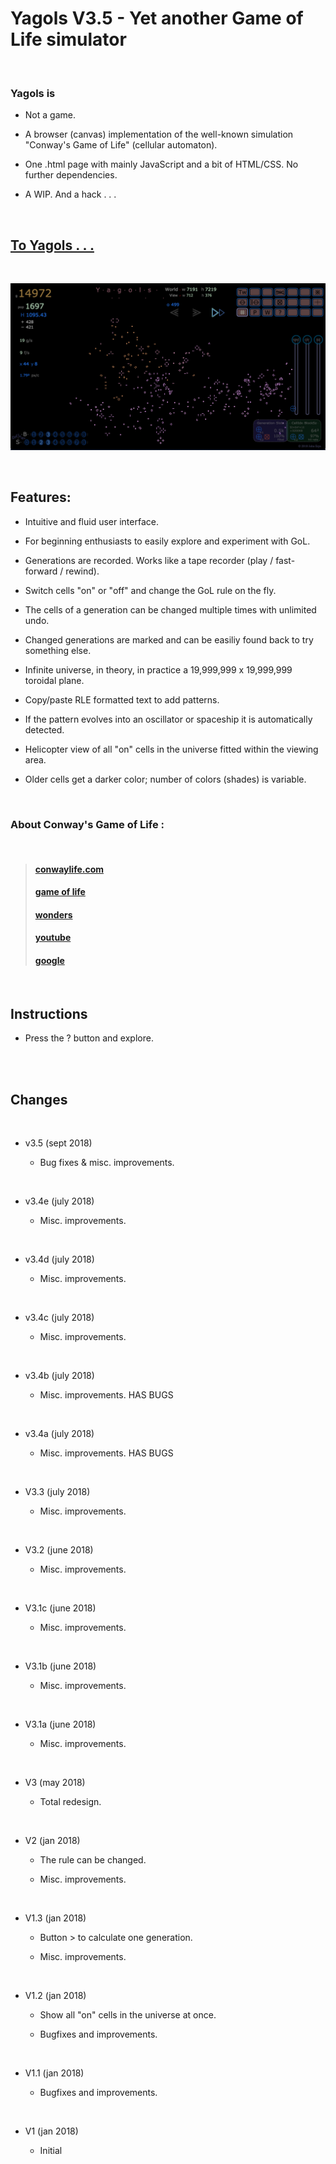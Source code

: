 # Yagols V3.5 - Yet another Game of Life simulator

<br>

### Yagols is

  * Not a game.

  * A browser (canvas) implementation of the well-known simulation "Conway's Game of Life" (cellular automaton).
  
  * One .html page with mainly JavaScript and a bit of HTML/CSS. No further dependencies.
  
  * A WIP. And a hack . . .

<br>

## [To Yagols . . .](http://johnerps.com/Yagols/Yagols.html)

<br>

<p align="center">
  <img src="Screenshot01.png"/>
</p>

<br>

## Features:

  * Intuitive and fluid user interface.
  
  * For beginning enthusiasts to easily explore and experiment with GoL.

  * Generations are recorded. Works like a tape recorder (play / fast-forward / rewind).
  
  * Switch cells "on" or "off" and change the GoL rule on the fly.
  
  * The cells of a generation can be changed multiple times with unlimited undo.

  * Changed generations are marked and can be easiliy found back to try something else.
  
  * Infinite universe, in theory, in practice a 19,999,999 x 19,999,999 toroidal plane.
  
  * Copy/paste RLE formatted text to add patterns.
  
  * If the pattern evolves into an oscillator or spaceship it is automatically detected.
  
  * Helicopter view of all "on" cells in the universe fitted within the viewing area.
  
  * Older cells get a darker color; number of colors (shades) is variable.

<br> 

### About Conway's Game of Life :

<br>

>#### [conwaylife.com](http://www.conwaylife.com)
>#### [game of life](http://beltoforion.de/article.php?a=game_of_life)
>#### [wonders](http://www.math.com/students/wonders/life/life.html)
>#### [youtube](https://youtu.be/C2vgICfQawE)
>#### [google](https://www.google.nl/search?q=conway+game+of+life)

<br>

## Instructions

  * Press the ? button and explore.
    
<br>
<br>

## Changes

<br>

* v3.5 (sept 2018)

  * Bug fixes & misc. improvements.

<br>

* v3.4e (july 2018)

  * Misc. improvements.

<br>

* v3.4d (july 2018)

  * Misc. improvements.

<br>

* v3.4c (july 2018)

  * Misc. improvements.

<br>

* v3.4b (july 2018)

  * Misc. improvements. HAS BUGS

<br>

* v3.4a (july 2018)

  * Misc. improvements. HAS BUGS

<br>

* V3.3 (july 2018)

  * Misc. improvements.

<br>

* V3.2 (june 2018)

  * Misc. improvements.

<br>

* V3.1c (june 2018)

  * Misc. improvements.

<br>

* V3.1b (june 2018)

  * Misc. improvements.

<br>

* V3.1a (june 2018)
  
  * Misc. improvements.

<br>

* V3 (may 2018)
  
  * Total redesign.

<br>

* V2 (jan 2018)
  
  * The rule can be changed.
  
  * Misc. improvements.

<br>

* V1.3 (jan 2018)
  
  * Button > to calculate one generation.
  
  * Misc. improvements.

<br>

* V1.2 (jan 2018)
  
  * Show all "on" cells in the universe at once.
  
  * Bugfixes and improvements.

<br>

* V1.1 (jan 2018)
  
  * Bugfixes and improvements.
  
<br>
  
* V1 (jan 2018)
  
  * Initial
